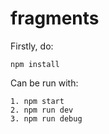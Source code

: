 # fragments
Firstly, do:
```
npm install
```
Can be run with:
```
1. npm start
2. npm run dev
3. npm run debug
```
